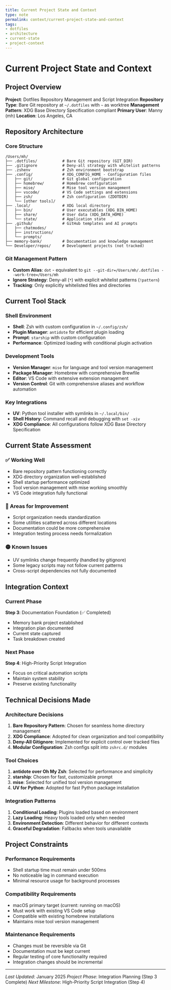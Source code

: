 ```yaml
---
title: Current Project State and Context
type: note
permalink: context/current-project-state-and-context
tags:
- dotfiles
- architecture
- current-state
- project-context
---
```


# Current Project State and Context

## Project Overview

**Project**: Dotfiles Repository Management and Script Integration
**Repository Type**: Bare Git repository at `~/.dotfiles` with `~` as worktree
**Management Pattern**: XDG Base Directory Specification compliant
**Primary User**: Manny (mh)
**Location**: Los Angeles, CA

## Repository Architecture

### Core Structure
```
/Users/mh/
├── .dotfiles/           # Bare Git repository (GIT_DIR)
├── .gitignore           # Deny-all strategy with whitelist patterns
├── .zshenv              # Zsh environment bootstrap
├── .config/             # XDG_CONFIG_HOME - Configuration files
│   ├── git/             # Git global configuration
│   ├── homebrew/        # Homebrew configuration
│   ├── mise/            # Mise tool version management
│   ├── vscode/          # VS Code settings and extensions
│   ├── zsh/             # Zsh configuration (ZDOTDIR)
│   └── [other tools]/
├── .local/              # XDG local directory
│   ├── bin/             # User executables (XDG_BIN_HOME)
│   ├── share/           # User data (XDG_DATA_HOME)
│   └── state/           # Application state
├── .github/             # GitHub templates and AI prompts
│   ├── chatmodes/
│   ├── instructions/
│   └── prompts/
├── memory-bank/         # Documentation and knowledge management
└── Developer/repos/     # Development projects (not tracked)
```

### Git Management Pattern
- **Custom Alias**: `dot` - equivalent to `git --git-dir=/Users/mh/.dotfiles --work-tree=/Users/mh`
- **Ignore Strategy**: Deny-all (`*`) with explicit whitelist patterns (`!pattern`)
- **Tracking**: Only explicitly whitelisted files and directories

## Current Tool Stack

### Shell Environment
- **Shell**: Zsh with custom configuration in `~/.config/zsh/`
- **Plugin Manager**: `antidote` for efficient plugin loading
- **Prompt**: `starship` with custom configuration
- **Performance**: Optimized loading with conditional plugin activation

### Development Tools
- **Version Manager**: `mise` for language and tool version management
- **Package Manager**: Homebrew with comprehensive Brewfile
- **Editor**: VS Code with extensive extension management
- **Version Control**: Git with comprehensive aliases and workflow automation

### Key Integrations
- **UV**: Python tool installer with symlinks in `~/.local/bin/`
- **Shell History**: Command recall and debugging with `set -xiv`
- **XDG Compliance**: All configurations follow XDG Base Directory Specification

## Current State Assessment

### ✅ Working Well
- Bare repository pattern functioning correctly
- XDG directory organization well-established
- Shell startup performance optimized
- Tool version management with mise working smoothly
- VS Code integration fully functional

### 🔄 Areas for Improvement
- Script organization needs standardization
- Some utilities scattered across different locations
- Documentation could be more comprehensive
- Integration testing process needs formalization

### 🟡 Known Issues
- UV symlinks change frequently (handled by gitignore)
- Some legacy scripts may not follow current patterns
- Cross-script dependencies not fully documented

## Integration Context

### Current Phase
**Step 3**: Documentation Foundation (✅ Completed)
- Memory bank project established
- Integration plan documented
- Current state captured
- Task breakdown created

### Next Phase
**Step 4**: High-Priority Script Integration
- Focus on critical automation scripts
- Maintain system stability
- Preserve existing functionality

## Technical Decisions Made

### Architecture Decisions
1. **Bare Repository Pattern**: Chosen for seamless home directory management
2. **XDG Compliance**: Adopted for clean organization and tool compatibility
3. **Deny-All Gitignore**: Implemented for explicit control over tracked files
4. **Modular Configuration**: Zsh configs split into `zshrc.d/` modules

### Tool Choices
1. **antidote over Oh My Zsh**: Selected for performance and simplicity
2. **starship**: Chosen for fast, customizable prompt
3. **mise**: Selected for unified tool version management
4. **UV for Python**: Adopted for fast Python package installation

### Integration Patterns
1. **Conditional Loading**: Plugins loaded based on environment
2. **Lazy Loading**: Heavy tools loaded only when needed
3. **Environment Detection**: Different behavior for different contexts
4. **Graceful Degradation**: Fallbacks when tools unavailable

## Project Constraints

### Performance Requirements
- Shell startup time must remain under 500ms
- No noticeable lag in command execution
- Minimal resource usage for background processes

### Compatibility Requirements
- macOS primary target (current: running on macOS)
- Must work with existing VS Code setup
- Compatible with existing homebrew installations
- Maintains mise tool version management

### Maintenance Requirements
- Changes must be reversible via Git
- Documentation must be kept current
- Regular testing of core functionality required
- Integration changes should be incremental

---

*Last Updated*: January 2025
*Project Phase*: Integration Planning (Step 3 Complete)
*Next Milestone*: High-Priority Script Integration (Step 4)